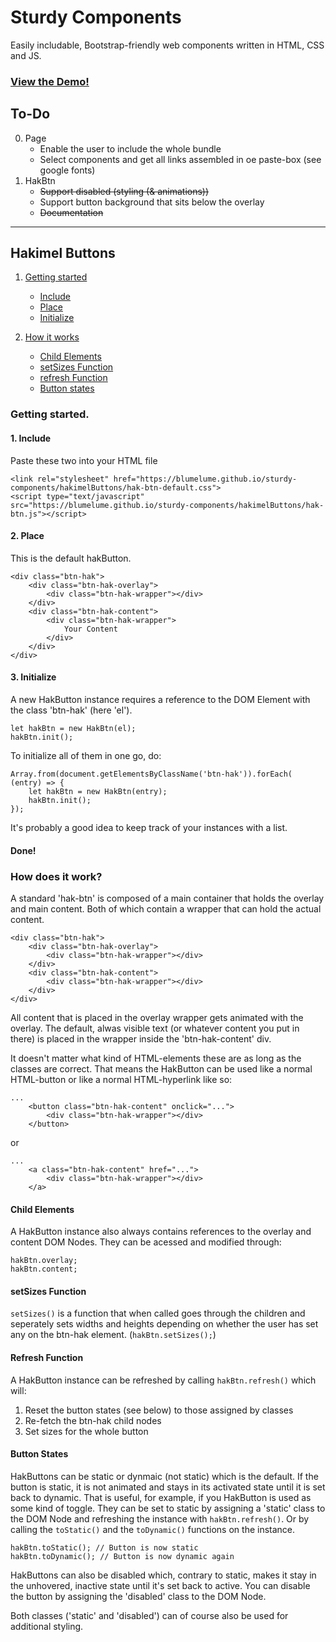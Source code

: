 # Sturdy Components
Easily includable, Bootstrap-friendly web components written in HTML, CSS and JS.

### [**View the Demo!**](https://blumelume.github.io/sturdy-components)

## To-Do
0. Page
	* Enable the user to include the whole bundle
	* Select components and get all links assembled in oe paste-box (see google fonts) 
1. HakBtn
	* ~~Support disabled (styling (& animations))~~
	* Support button background that sits below the overlay
	* ~~Documentation~~

---

## Hakimel Buttons

1. [Getting started](https://github.com/blumelume/sturdy-components/#getting-started.)
	* [Include](https://github.com/blumelume/sturdy-components/#1-include)
	* [Place](https://github.com/blumelume/sturdy-components/#2-place)
	* [Initialize](https://github.com/blumelume/sturdy-components/#3-initialize)

2. [How it works](https://github.com/blumelume/sturdy-components#how-does-it-work)	
	* [Child Elements](https://github.com/blumelume/sturdy-components#child-elements)
	* [setSizes Function](https://github.com/blumelume/sturdy-components#setsizes-function)
	* [refresh Function](https://github.com/blumelume/sturdy-components#refresh-function)
	* [Button states](https://github.com/blumelume/sturdy-components#button-states)

### Getting started.
#### 1. Include
Paste these two into your HTML file

	<link rel="stylesheet" href="https://blumelume.github.io/sturdy-components/hakimelButtons/hak-btn-default.css">
	<script type="text/javascript" src="https://blumelume.github.io/sturdy-components/hakimelButtons/hak-btn.js"></script>

#### 2. Place
This is the default hakButton.

	<div class="btn-hak">
		<div class="btn-hak-overlay">
			<div class="btn-hak-wrapper"></div>
		</div>
		<div class="btn-hak-content">
			<div class="btn-hak-wrapper">
				Your Content
			</div>
		</div>
	</div>

#### 3. Initialize
A new HakButton instance requires a reference to the DOM Element with the class 'btn-hak' (here 'el').

	let hakBtn = new HakBtn(el);
	hakBtn.init();

To initialize all of them in one go, do:

	Array.from(document.getElementsByClassName('btn-hak')).forEach( (entry) => {
		let hakBtn = new HakBtn(entry);
		hakBtn.init();
	});
	
It's probably a good idea to keep track of your instances with a list.

#### Done!

### How does it work?
A standard 'hak-btn' is composed of a main container that holds the overlay and main content. 
Both of which contain a wrapper that can hold the actual content.

	<div class="btn-hak">
		<div class="btn-hak-overlay">
			<div class="btn-hak-wrapper"></div>
		</div>
		<div class="btn-hak-content">
			<div class="btn-hak-wrapper"></div>
		</div>
	</div>

All content that is placed in the overlay wrapper gets animated with the overlay. The default, alwas visible text (or whatever content you put in there) is placed in the wrapper inside the 'btn-hak-content' div. 

It doesn't matter what kind of HTML-elements these are as long as the classes are correct. That means the HakButton can be used like a normal HTML-button or like a normal HTML-hyperlink like so:
	
	...
		<button class="btn-hak-content" onclick="...">
			<div class="btn-hak-wrapper"></div>
		</button>

or

	...
		<a class="btn-hak-content" href="...">
			<div class="btn-hak-wrapper"></div>
		</a>

#### Child Elements
A HakButton instance also always contains references to the overlay and content DOM Nodes. They can be acessed and modified through:

	hakBtn.overlay; 
	hakBtn.content;

#### setSizes Function
```setSizes()``` is a function that when called goes through the children and seperately sets widths and heights depending on whether the user has set any on the btn-hak element. (```hakBtn.setSizes();```)

#### Refresh Function
A HakButton instance can be refreshed by calling ```hakBtn.refresh()``` which will:
1. Reset the button states (see below) to those assigned by classes 
2. Re-fetch the btn-hak child nodes
3. Set sizes for the whole button

#### Button States
HakButtons can be static or dynmaic (not static) which is the default. 
If the button is static, it is not animated and stays in its activated state until it is set back to dynamic. That is useful, for example, if you HakButton is used as some kind of toggle.
They can be set to static by assigning a 'static' class to the DOM Node and refreshing the instance with ```hakBtn.refresh()```. 
Or by calling the ```toStatic()``` and the ```toDynamic()``` functions on the instance.
	
	hakBtn.toStatic(); // Button is now static
	hakBtn.toDynamic(); // Button is now dynamic again

HakButtons can also be disabled which, contrary to static, makes it stay in the unhovered, inactive state until it's set back to active. You can disable the button by assigning the 'disabled' class to the DOM Node.

Both classes ('static' and 'disabled') can of course also be used for additional styling.
